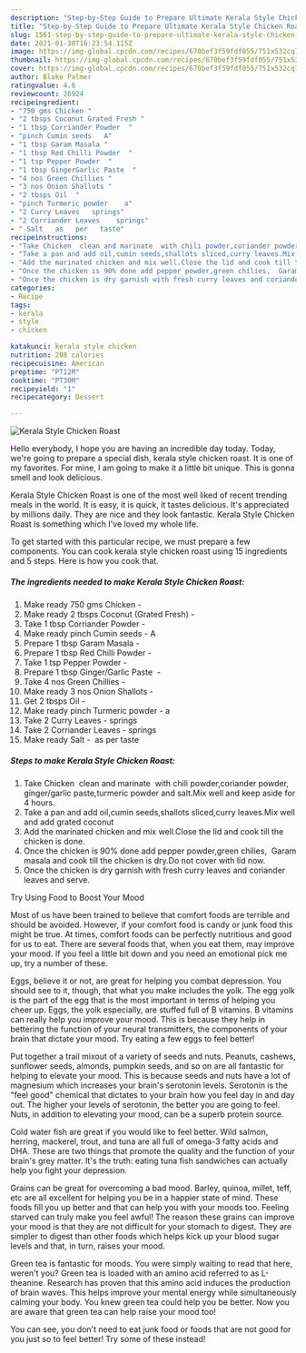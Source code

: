 ```yaml
---
description: "Step-by-Step Guide to Prepare Ultimate Kerala Style Chicken Roast"
title: "Step-by-Step Guide to Prepare Ultimate Kerala Style Chicken Roast"
slug: 1561-step-by-step-guide-to-prepare-ultimate-kerala-style-chicken-roast
date: 2021-01-30T16:23:54.115Z
image: https://img-global.cpcdn.com/recipes/670bef3f59fdf055/751x532cq70/kerala-style-chicken-roast-recipe-main-photo.jpg
thumbnail: https://img-global.cpcdn.com/recipes/670bef3f59fdf055/751x532cq70/kerala-style-chicken-roast-recipe-main-photo.jpg
cover: https://img-global.cpcdn.com/recipes/670bef3f59fdf055/751x532cq70/kerala-style-chicken-roast-recipe-main-photo.jpg
author: Blake Palmer
ratingvalue: 4.6
reviewcount: 26924
recipeingredient:
- "750 gms Chicken "
- "2 tbsps Coconut Grated Fresh "
- "1 tbsp Corriander Powder  "
- "pinch Cumin seeds   A"
- "1 tbsp Garam Masala "
- "1 tbsp Red Chilli Powder  "
- "1 tsp Pepper Powder  "
- "1 tbsp GingerGarlic Paste  "
- "4 nos Green Chillies "
- "3 nos Onion Shallots "
- "2 tbsps Oil  "
- "pinch Turmeric powder    a"
- "2 Curry Leaves   springs"
- "2 Corriander Leaves    springs"
- " Salt   as   per   taste"
recipeinstructions:
- "Take Chicken  clean and marinate  with chili powder,coriander powder, ginger/garlic paste,turmeric powder and salt.Mix well and keep aside for 4 hours."
- "Take a pan and add oil,cumin seeds,shallots sliced,curry leaves.Mix well and add grated coconut"
- "Add the marinated chicken and mix well.Close the lid and cook till the chicken is done."
- "Once the chicken is 90% done add pepper powder,green chilies,  Garam masala and cook till the chicken is dry.Do not cover with lid now."
- "Once the chicken is dry garnish with fresh curry leaves and coriander leaves and serve."
categories:
- Recipe
tags:
- kerala
- style
- chicken

katakunci: kerala style chicken 
nutrition: 208 calories
recipecuisine: American
preptime: "PT12M"
cooktime: "PT30M"
recipeyield: "1"
recipecategory: Dessert

---
```



![Kerala Style Chicken Roast](https://img-global.cpcdn.com/recipes/670bef3f59fdf055/751x532cq70/kerala-style-chicken-roast-recipe-main-photo.jpg)

Hello everybody, I hope you are having an incredible day today. Today, we're going to prepare a special dish, kerala style chicken roast. It is one of my favorites. For mine, I am going to make it a little bit unique. This is gonna smell and look delicious.



Kerala Style Chicken Roast is one of the most well liked of recent trending meals in the world. It is easy, it is quick, it tastes delicious. It's appreciated by millions daily. They are nice and they look fantastic. Kerala Style Chicken Roast is something which I've loved my whole life.


To get started with this particular recipe, we must prepare a few components. You can cook kerala style chicken roast using 15 ingredients and 5 steps. Here is how you cook that.

<!--inarticleads1-->

##### The ingredients needed to make Kerala Style Chicken Roast:

1. Make ready 750 gms Chicken -
1. Make ready 2 tbsps Coconut (Grated Fresh) -
1. Take 1 tbsp Corriander Powder  -
1. Make ready pinch Cumin seeds -  A
1. Prepare 1 tbsp Garam Masala -
1. Prepare 1 tbsp Red Chilli Powder  -
1. Take 1 tsp Pepper Powder  -
1. Prepare 1 tbsp Ginger/Garlic Paste  -
1. Take 4 nos Green Chillies -
1. Make ready 3 nos Onion Shallots -
1. Get 2 tbsps Oil  -
1. Make ready pinch Turmeric powder  -  a
1. Take 2 Curry Leaves -  springs
1. Take 2 Corriander Leaves  -  springs
1. Make ready  Salt -  as   per   taste




<!--inarticleads2-->

##### Steps to make Kerala Style Chicken Roast:

1. Take Chicken  clean and marinate  with chili powder,coriander powder, ginger/garlic paste,turmeric powder and salt.Mix well and keep aside for 4 hours.
1. Take a pan and add oil,cumin seeds,shallots sliced,curry leaves.Mix well and add grated coconut
1. Add the marinated chicken and mix well.Close the lid and cook till the chicken is done.
1. Once the chicken is 90% done add pepper powder,green chilies,  Garam masala and cook till the chicken is dry.Do not cover with lid now.
1. Once the chicken is dry garnish with fresh curry leaves and coriander leaves and serve.




Try Using Food to Boost Your Mood


Most of us have been trained to believe that comfort foods are terrible and should be avoided. However, if your comfort food is candy or junk food this might be true. At times, comfort foods can be perfectly nutritious and good for us to eat. There are several foods that, when you eat them, may improve your mood. If you feel a little bit down and you need an emotional pick me up, try a number of these.

Eggs, believe it or not, are great for helping you combat depression. You should see to it, though, that what you make includes the yolk. The egg yolk is the part of the egg that is the most important in terms of helping you cheer up. Eggs, the yolk especially, are stuffed full of B vitamins. B vitamins can really help you improve your mood. This is because they help in bettering the function of your neural transmitters, the components of your brain that dictate your mood. Try eating a few eggs to feel better!

Put together a trail mixout of a variety of seeds and nuts. Peanuts, cashews, sunflower seeds, almonds, pumpkin seeds, and so on are all fantastic for helping to elevate your mood. This is because seeds and nuts have a lot of magnesium which increases your brain's serotonin levels. Serotonin is the "feel good" chemical that dictates to your brain how you feel day in and day out. The higher your levels of serotonin, the better you are going to feel. Nuts, in addition to elevating your mood, can be a superb protein source.

Cold water fish are great if you would like to feel better. Wild salmon, herring, mackerel, trout, and tuna are all full of omega-3 fatty acids and DHA. These are two things that promote the quality and the function of your brain's grey matter. It's the truth: eating tuna fish sandwiches can actually help you fight your depression. 

Grains can be great for overcoming a bad mood. Barley, quinoa, millet, teff, etc are all excellent for helping you be in a happier state of mind. These foods fill you up better and that can help you with your moods too. Feeling starved can truly make you feel awful! The reason these grains can improve your mood is that they are not difficult for your stomach to digest. They are simpler to digest than other foods which helps kick up your blood sugar levels and that, in turn, raises your mood.

Green tea is fantastic for moods. You were simply waiting to read that here, weren't you? Green tea is loaded with an amino acid referred to as L-theanine. Research has proven that this amino acid induces the production of brain waves. This helps improve your mental energy while simultaneously calming your body. You knew green tea could help you be better. Now you are aware that green tea can help raise your mood too!

You can see, you don't need to eat junk food or foods that are not good for you just so to feel better! Try some of these instead!


